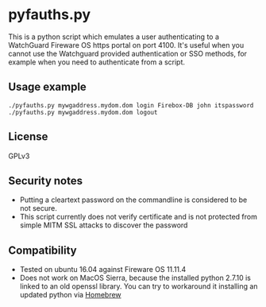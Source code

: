 # pyfauths.py

This is a python script which emulates a user authenticating to a WatchGuard Fireware OS https portal on port 4100.
It's useful when you cannot use the Watchguard provided authentication or SSO methods, for example when you need to authenticate from a script.

## Usage example
```
./pyfauths.py mywgaddress.mydom.dom login Firebox-DB john itspassword
./pyfauths.py mywgaddress.mydom.dom logout
```

## License
GPLv3

## Security notes
* Putting a cleartext password on the commandline is considered to be not secure.
* This script currently does not verify certificate and is not protected from simple MITM SSL attacks to discover the password

## Compatibility
* Tested on ubuntu 16.04 against Fireware OS 11.11.4
* Does not work on MacOS Sierra, because the installed python 2.7.10 is linked to an old openssl library. You can try to workaround it installing an updated python via [Homebrew](https://brew.sh/)
